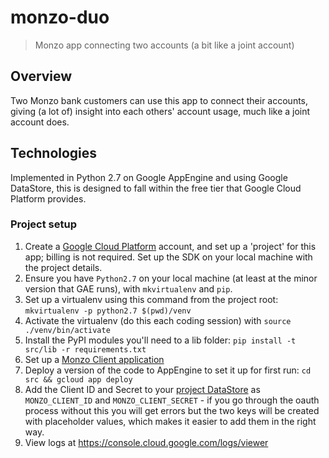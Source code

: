 # monzo-duo

> Monzo app connecting two accounts (a bit like a joint account)

## Overview

Two Monzo bank customers can use this app to connect their accounts, giving (a lot of) insight into
each others' account usage, much like a joint account does.

## Technologies

Implemented in Python 2.7 on Google AppEngine and using Google DataStore, this is designed to fall
within the free tier that Google Cloud Platform provides.

### Project setup

1.  Create a [Google Cloud Platform](https://cloud.google.com/getting-started/) account, and set up a 'project' for this app; billing is not required. Set up the SDK on your local machine with the project details.
2.  Ensure you have `Python2.7` on your local machine (at least at the minor version that GAE runs), with `mkvirtualenv` and `pip`.
3.  Set up a virtualenv using this command from the project root: `mkvirtualenv -p python2.7 $(pwd)/venv`
4.  Activate the virtualenv (do this each coding session) with `source ./venv/bin/activate`
5.  Install the PyPI modules you'll need to a lib folder: `pip install -t src/lib -r requirements.txt`
6.  Set up a [Monzo Client application](https://developers.monzo.com/apps/home)
7.  Deploy a version of the code to AppEngine to set it up for first run: `cd src && gcloud app deploy`
8.  Add the Client ID and Secret to your [project DataStore](https://console.cloud.google.com/datastore/) as `MONZO_CLIENT_ID` and `MONZO_CLIENT_SECRET` - if you go through the oauth process without this you will get errors but the two keys will be created with placeholder values, which makes it easier to add them in the right way.
9.  View logs at https://console.cloud.google.com/logs/viewer
